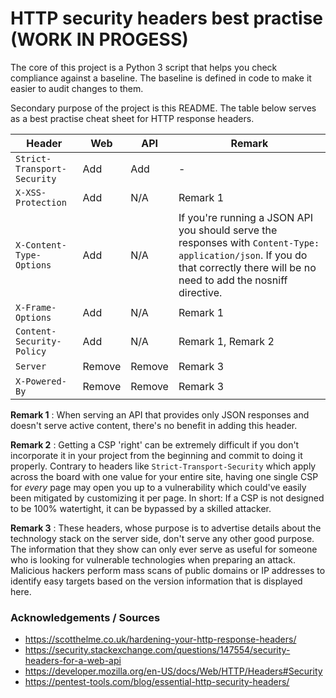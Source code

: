 # HTTP security headers best practise (WORK IN PROGESS)
The core of this project is a Python 3 script that helps you check compliance against a baseline. The baseline is defined in code to make it easier to audit changes to them.

Secondary purpose of the project is this README. The table below serves as a best practise cheat sheet for HTTP response headers.


| Header                      |  Web            |  API  | Remark
|-----------------------------|-----------------|-------|------------
| `Strict-Transport-Security` | Add             | Add   | -
| `X-XSS-Protection`          | Add             | N/A   | Remark 1
| `X-Content-Type-Options`    | Add             | N/A   | If you're running a JSON API you should serve the responses with `Content-Type: application/json`. If you do that correctly there will be no need to add the nosniff directive.
| `X-Frame-Options`           | Add             | N/A   | Remark 1
| `Content-Security-Policy`   | Add             | N/A   | Remark 1, Remark 2
| `Server`                    | Remove          | Remove | Remark 3
| `X-Powered-By`              | Remove          | Remove | Remark 3


**Remark 1** : When serving an API that provides only JSON responses and doesn't serve active content, there's no benefit in adding this header.

**Remark 2** : Getting a CSP 'right' can be extremely difficult if you don't incorporate it in your project from the beginning and commit to doing it properly. Contrary to headers like `Strict-Transport-Security` which  apply across the board with one value for your entire site, having one single CSP for *every* page may open you up to a vulnerability which could've easily been mitigated by customizing it per page. In short: If a CSP is not designed to be 100% watertight, it can be bypassed by a skilled attacker.

**Remark 3** : These headers, whose purpose is to advertise details about the technology stack on the server side, don't serve any other good purpose. The information that they show can only ever serve as useful for someone who is looking for vulnerable technologies when preparing an attack. Malicious hackers perform mass scans of public domains or IP addresses to identify easy targets based on the version information that is displayed here.

### Acknowledgements / Sources
- https://scotthelme.co.uk/hardening-your-http-response-headers/
- https://security.stackexchange.com/questions/147554/security-headers-for-a-web-api
- https://developer.mozilla.org/en-US/docs/Web/HTTP/Headers#Security
- https://pentest-tools.com/blog/essential-http-security-headers/
